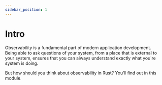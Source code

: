 ```yaml
---
sidebar_position: 1
---
```


# Intro

Observability is a fundamental part of modern application development. Being able to ask questions of your system, from a place that is external to your system, ensures that you can always understand exactly what you're system is doing.

But how should you think about observability in Rust? You'll find out in this module.


